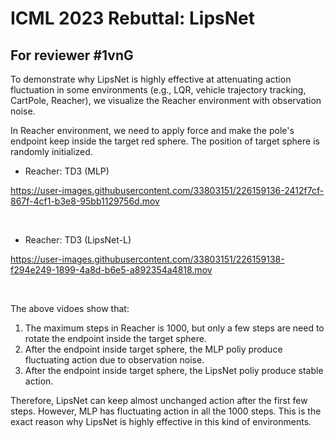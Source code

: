 # ICML 2023 Rebuttal: LipsNet

## For reviewer \#1vnG
To demonstrate why LipsNet is highly effective at attenuating action fluctuation in some environments (e.g., LQR, vehicle trajectory tracking, CartPole, Reacher), we visualize the Reacher environment with observation noise.

In Reacher environment, we need to apply force and make the pole's endpoint keep inside the target red sphere.
The position of target sphere is randomly initialized.


- Reacher: TD3 (MLP)

https://user-images.githubusercontent.com/33803151/226159136-2412f7cf-867f-4cf1-b3e8-95bb1129756d.mov

<br />

- Reacher: TD3 (LipsNet-L)

https://user-images.githubusercontent.com/33803151/226159138-f294e249-1899-4a8d-b6e5-a892354a4818.mov

<br />

The above vidoes show that:
1. The maximum steps in Reacher is 1000, but only a few steps are need to rotate the endpoint inside the target sphere.
2. After the endpoint inside target sphere, the MLP poliy produce fluctuating action due to observation noise.
2. After the endpoint inside target sphere, the LipsNet poliy produce stable action.

Therefore, LipsNet can keep almost unchanged action after the first few steps. However, MLP has fluctuating action in all the 1000 steps. This is the exact reason why LipsNet is highly effective in this kind of environments.
